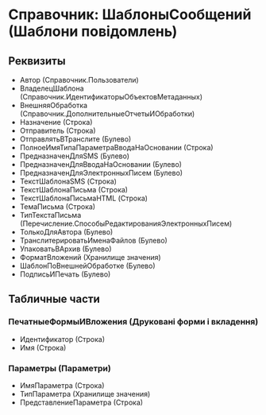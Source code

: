 ﻿# Справочник: ШаблоныСообщений (Шаблони повідомлень)

## Реквизиты

- Автор (Справочник.Пользователи)
- ВладелецШаблона (Справочник.ИдентификаторыОбъектовМетаданных)
- ВнешняяОбработка (Справочник.ДополнительныеОтчетыИОбработки)
- Назначение (Строка)
- Отправитель (Строка)
- ОтправлятьВТранслите (Булево)
- ПолноеИмяТипаПараметраВводаНаОсновании (Строка)
- ПредназначенДляSMS (Булево)
- ПредназначенДляВводаНаОсновании (Булево)
- ПредназначенДляЭлектронныхПисем (Булево)
- ТекстШаблонаSMS (Строка)
- ТекстШаблонаПисьма (Строка)
- ТекстШаблонаПисьмаHTML (Строка)
- ТемаПисьма (Строка)
- ТипТекстаПисьма (Перечисление.СпособыРедактированияЭлектронныхПисем)
- ТолькоДляАвтора (Булево)
- ТранслитерироватьИменаФайлов (Булево)
- УпаковатьВАрхив (Булево)
- ФорматВложений (Хранилище значения)
- ШаблонПоВнешнейОбработке (Булево)
- ПодписьИПечать (Булево)

## Табличные части

### ПечатныеФормыИВложения (Друковані форми і вкладення)

- Идентификатор (Строка)
- Имя (Строка)

### Параметры (Параметри)

- ИмяПараметра (Строка)
- ТипПараметра (Хранилище значения)
- ПредставлениеПараметра (Строка)

